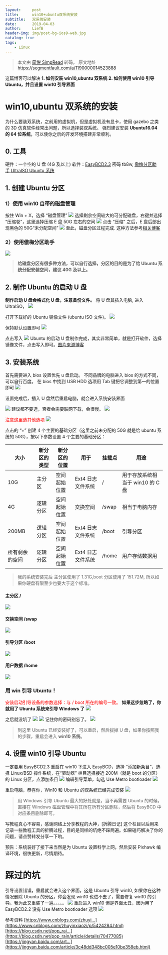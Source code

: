 ```yaml
---
layout:     post
title:      win10+ubuntu双系统安装
subtitle:   双系统安装
date:       2019-04-03
author:     LiefB
header-img: img/post-bg-ios9-web.jpg
catalog: true
tags:
    - Linux
---
```




> 本文由 [简悦 SimpRead](http://ksria.com/simpread/) 转码， 原文地址 https://segmentfault.com/a/1190000014523888

这篇博客可以解决
**1\. 如何安装 win10,ubuntu 双系统**
**2\. 如何使用 win10 引导 Ubuntu，并且设置 win10 引导界面**

# win10,ubuntu 双系统的安装

为什么要装双系统，之前用的虚拟机，但是虚拟机没有显卡，使用 gazebo 之类的 3D 仿真软件经常出问题，所以选择装双系统。
强烈建议安装 **Ubuntu16.04 的 64 位系统**，可以使你之后的开发环境搭建非常顺利。

## 0\. 工具

硬件：一个空的 U 盘 (4G 及以上)
软件：[EasyBCD2.3](https://pan.baidu.com/s/1lwPUM-a_Vi_cgVe3WC264g) 密码 tb8w, [傲梅分区助手](https://www.disktool.cn/download.html),[UltraISO](http://cn.ultraiso.net/xiazai.html),[Ubuntu 系统](https://www.ubuntu.com/download/desktop)

## 1\. 创建 Ubuntu 分区

### 1）使用 win10 自带的磁盘管理

按住 Win + X，选择 “磁盘管理”
![](https://segmentfault.com/img/remote/1460000014523891?w=839&h=591)
选择剩余空间较大的可分配磁盘，右键并选择 “压缩卷”，这里选择压缩 E 盘 50G 左右的空间
![](https://segmentfault.com/img/remote/1460000014523892?w=842&h=593)
点击 “压缩” 之后，E 盘后部出现黑色的 50G“未分配空间”
![](https://segmentfault.com/img/remote/1460000014523893?w=841&h=593)
至此，磁盘分区过程完成. 这种方法参考[相关博客](https://blog.csdn.net/pop_rain/article/details/70477085)

### 2）使用傲梅分区助手

![](https://segmentfault.com/img/remote/1460000014523894?w=1222&h=772)

> **给磁盘分区有很多种方法，可以自行选择，分区的目的是为了给 Ubuntu 系统分配安装空间，建议 40G 及以上。**

## 2\. 制作 Ubuntu 的启动 U 盘

**制作启动 U 盘会格式化 U 盘，注意备份文件。**
将 U 盘其插入电脑, 进入 UltraISO，
![](https://segmentfault.com/img/remote/1460000014523895?w=829&h=506)

打开下载好的 Ubuntu 镜像文件 (ubuntu ISO 文件)。
![](https://segmentfault.com/img/remote/1460000014523896?w=832&h=507)

保持默认设置即可
![](https://segmentfault.com/img/remote/1460000014523897?w=543&h=506)

点击写入
![](https://segmentfault.com/img/remote/1460000014523898?w=540&h=237)
Ubuntu 的启动 U 盘制作完成，其实非常简单，就是打开软件，选择镜像文件，点击写入即可。[图片来源博客](https://blog.csdn.net/pop_rain/article/details/70477085)

## 3\. 安装系统

首先需要进入 bios 设置优先 u 盘启动。
不同品牌的电脑进入 bios 的方式不同，可以自行百度。
在 bios 中找到 USB HDD 选项用 Tab 键把它调整到第一的位置即可
![](https://segmentfault.com/img/remote/1460000014523899?w=4640&h=2610)

设置完成后，插入 U 盘然后重启电脑，就会进入系统安装界面

![](https://segmentfault.com/img/remote/1460000014523900?w=1011&h=745)
建议都不要选，否者会需要联网下载，会很慢。
![](https://segmentfault.com/img/remote/1460000014523901?w=873&h=607)

<font color=red> 注意这里选其他选项 </font>
![](https://segmentfault.com/img/remote/1460000014523902?w=873&h=607)

点击的 “+” 创建 4 个主要的基础分区（这里之前未分配的 50G 就是给 ubuntu 系统的 50G），按以下参数设置 4 个主要的基础分区：

| 大小 | 新分区的类型 | 新分区的位置 | 用于 | 挂载点 | 用途 |
| --- | --- | --- | --- | --- | --- |
| 10G | 主分区 | 空间起始位置 | Ext4 日志文件系统 | / | 用于存放系统相当于 win10 的 C 盘 |
| 4G | 逻辑分区 | 空间起始位置 | 交换空间 | /swap | 相当于电脑内存 |
| 200MB | 逻辑分区 | 空间起始位置 | Ext4 日志文件系统 | /boot | 引导分区 |
| 所有剩余的空间 | 逻辑分区 | 空间起始位置 | Ext4 日志文件系统 | /home | 用户存储数据用 |

> 我的系统安装完后 主分区使用了 1.31G,boot 分区使用了 151.72M, 所以如果你硬盘有限至少也要大于这个标准。

#### 主分区 /

![](https://segmentfault.com/img/remote/1460000014523903?w=799&h=685)

#### 交换空间 /swap

![](https://segmentfault.com/img/remote/1460000014523904?w=795&h=677)

#### 引导分区 /boot

![](https://segmentfault.com/img/remote/1460000014523905?w=795&h=689)

#### 用户数据 /home

![](https://segmentfault.com/img/remote/1460000014523906?w=795&h=692)

### 用 win 引导 Ubuntu！

<font color=red> 安装启动引导设备的参数选择：与 / boot 所在的编号一致。</font>
**如果这步忽略了，你就用了 Ubuntu 系统来引导 Windows 了**
![](https://segmentfault.com/img/remote/1460000014523907?w=783&h=685)

之后就没坑了
![](https://segmentfault.com/img/remote/1460000014523908?w=789&h=685)
![](https://segmentfault.com/img/remote/1460000014523909?w=795&h=685)
记住你的密码别忘了。
![](https://segmentfault.com/img/remote/1460000014523910?w=795&h=680)

> 到这里 Ubuntu 已经安装好了，可以重启，然后拔掉 U 盘，如果你按照我的步骤，重启会进入 **win10 系统**。

## 4\. 设置 win10 引导 Ubuntu

一定要用 EasyBCD2.3
重启在 win10 下进入 EasyBCD，选择 “添加新条目”，选择 Linux/BSD 操作系统，在“驱动器” 栏目选择接近 200M（就是 boot 的分区）的 Linux 分区，点添加条目
![](https://segmentfault.com/img/remote/1460000014523911?w=558&h=446)
编辑引导菜单，勾选 Use Metro bootloader
![](https://segmentfault.com/img/remote/1460000014523912?w=711&h=602)

重启电脑，恭喜你，Win10 和 Ubuntu 的双系统已经完成安装
![](https://segmentfault.com/img/remote/1460000014523913?w=1240&h=930)

> 用 Windows 引导 Ubuntu 最大的好处就是，当不再需要 Ubuntu 的时候，直接在 Windows 磁盘管理中将其所在所有分区删除，然后将 EasyBCD 中对应条目删除即可。

写教程真心不容易，感谢网络上分享教程的大神，[折腾日记] 这个栏目以后用来记录一些教程工具的折腾过程，目的是同样的坑绝不踩两遍。如果碰巧解决了你的问题，请点赞转发分享一下哟。

预告：系统装好了接下来当然是为 Ubuntu 设置科学上网，然后安装 Pixhawk 编译环境，很快更新，尽情期待。

# 踩过的坑

引导设置错误，重启就会进入这个界面，这是 Ubuntu 引导 win10, 如果你在这种情况删除 Ubuntu 的分区，你会发现 win10 也进不去了，需要修复 win10 的引导。我为此又重装了一遍。。。。。
![](https://segmentfault.com/img/remote/1460000014523914?w=763&h=473)
重启进入 win10 但是界面太丑，因为用了 EasyBCD2.2 没有 Use Metro bootloader 选项
![](https://segmentfault.com/img/remote/1460000014523915?w=580&h=435)

参考资料
[https://www.cnblogs.com/zhuyi...](https://www.cnblogs.com/zhuyinxiaozi/p/5424284.html)
[https://blog.csdn.net/pop_rai...](https://blog.csdn.net/pop_rain/article/details/70477085)
[https://jingyan.baidu.com/art...](https://jingyan.baidu.com/article/3c48dd348bc005e10be358eb.html)
